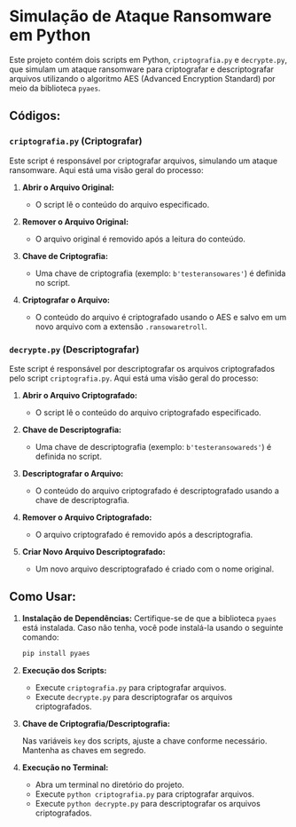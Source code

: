 # Simulação de Ataque Ransomware em Python

Este projeto contém dois scripts em Python, `criptografia.py` e `decrypte.py`, que simulam um ataque ransomware para criptografar e descriptografar arquivos utilizando o algoritmo AES (Advanced Encryption Standard) por meio da biblioteca `pyaes`.

## Códigos:

### `criptografia.py` (Criptografar)

Este script é responsável por criptografar arquivos, simulando um ataque ransomware. Aqui está uma visão geral do processo:

1. **Abrir o Arquivo Original:**
   - O script lê o conteúdo do arquivo especificado.

2. **Remover o Arquivo Original:**
   - O arquivo original é removido após a leitura do conteúdo.

3. **Chave de Criptografia:**
   - Uma chave de criptografia (exemplo: `b'testeransowares'`) é definida no script.

4. **Criptografar o Arquivo:**
   - O conteúdo do arquivo é criptografado usando o AES e salvo em um novo arquivo com a extensão `.ransowaretroll`.

### `decrypte.py` (Descriptografar)

Este script é responsável por descriptografar os arquivos criptografados pelo script `criptografia.py`. Aqui está uma visão geral do processo:

1. **Abrir o Arquivo Criptografado:**
   - O script lê o conteúdo do arquivo criptografado especificado.

2. **Chave de Descriptografia:**
   - Uma chave de descriptografia (exemplo: `b'testeransowareds'`) é definida no script.

3. **Descriptografar o Arquivo:**
   - O conteúdo do arquivo criptografado é descriptografado usando a chave de descriptografia.

4. **Remover o Arquivo Criptografado:**
   - O arquivo criptografado é removido após a descriptografia.

5. **Criar Novo Arquivo Descriptografado:**
   - Um novo arquivo descriptografado é criado com o nome original.

## Como Usar:

1. **Instalação de Dependências:**
   Certifique-se de que a biblioteca `pyaes` está instalada. Caso não tenha, você pode instalá-la usando o seguinte comando:
   ```bash
   pip install pyaes
   
2. **Execução dos Scripts:**

   - Execute `criptografia.py` para criptografar arquivos.
   - Execute `decrypte.py` para descriptografar os arquivos criptografados.

3. **Chave de Criptografia/Descriptografia:**

   Nas variáveis `key` dos scripts, ajuste a chave conforme necessário. Mantenha as chaves em segredo.

4. **Execução no Terminal:**

   - Abra um terminal no diretório do projeto.
   - Execute `python criptografia.py` para criptografar arquivos.
   - Execute `python decrypte.py` para descriptografar os arquivos criptografados.

